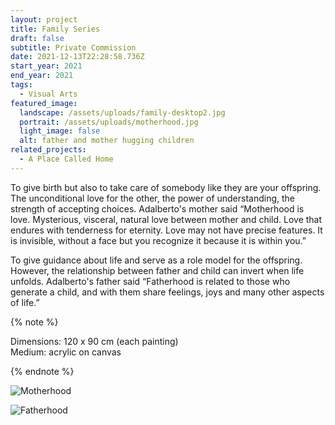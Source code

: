 ```yaml
---
layout: project
title: Family Series
draft: false
subtitle: Private Commission
date: 2021-12-13T22:28:58.736Z
start_year: 2021
end_year: 2021
tags:
  - Visual Arts
featured_image:
  landscape: /assets/uploads/family-desktop2.jpg
  portrait: /assets/uploads/motherhood.jpg
  light_image: false
  alt: father and mother hugging children
related_projects:
  - A Place Called Home
---
```

To give birth but also to take care of somebody like they are your offspring. The unconditional love for the other, the power of understanding, the strength of accepting choices. Adalberto's mother said “Motherhood is love. Mysterious, visceral, natural love between mother and child. Love that endures with tenderness for eternity. Love may not have precise features. It is invisible, without a face but you recognize it because it is within you.” 

To give guidance about life and serve as a role model for the offspring. However, the relationship between father and child can invert when life unfolds. Adalberto's father said “Fatherhood is related to those who generate a child, and with them share feelings, joys and many other aspects of life.”

{% note %}



Dimensions: 120 x 90 cm (each painting)\
Medium: acrylic on canvas



{% endnote %}

![](/assets/uploads/motherhood3.jpg "Motherhood")

![](/assets/uploads/dscf0123.jpg "Fatherhood")